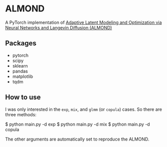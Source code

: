 # ALMOND
A PyTorch implementation of [Adaptive Latent Modeling and Optimization via Neural Networks and Langevin Diffusion (ALMOND)](https://github.com/yixuan/almond)

## Packages
* pytorch
* scipy
* sklearn
* pandas
* matplotlib
* tqdm

## How to use
I was only interested in the `exp`, `mix`, and `glmm` (or `copula`) cases. So there are three methods:

  $ python main.py -d exp
  $ python main.py -d mix
  $ python main.py -d copula

The other arguments are automatically set to reproduce the ALMOND. 
